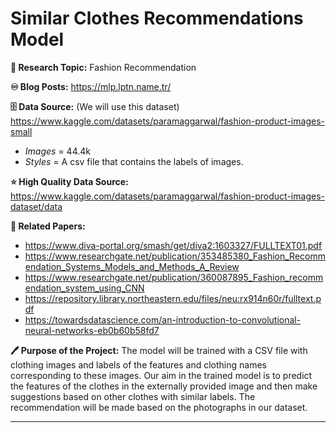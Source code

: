 # Similar Clothes Recommendations Model


**🚀 Research Topic:** Fashion Recommendation 

**♾️ Blog Posts:** https://mlp.lptn.name.tr/

**🗄️ Data Source:** (We will use this dataset) https://www.kaggle.com/datasets/paramaggarwal/fashion-product-images-small
- *Images* = 44.4k
- *Styles* = A csv file that contains the labels of images.

**⭐ High Quality Data Source:**
https://www.kaggle.com/datasets/paramaggarwal/fashion-product-images-dataset/data

**📜 Related Papers:**
- https://www.diva-portal.org/smash/get/diva2:1603327/FULLTEXT01.pdf
- https://www.researchgate.net/publication/353485380_Fashion_Recommendation_Systems_Models_and_Methods_A_Review
- https://www.researchgate.net/publication/360087895_Fashion_recommendation_system_using_CNN
- https://repository.library.northeastern.edu/files/neu:rx914n60r/fulltext.pdf
- https://towardsdatascience.com/an-introduction-to-convolutional-neural-networks-eb0b60b58fd7

**🖊️ Purpose of the Project:** The model will be trained with a CSV file with clothing images and labels of the features and clothing names corresponding to these images. Our aim in the trained model is to predict the features of the clothes in the externally provided image and then make suggestions based on other clothes with similar labels. The recommendation will be made based on the photographs in our dataset.
********
